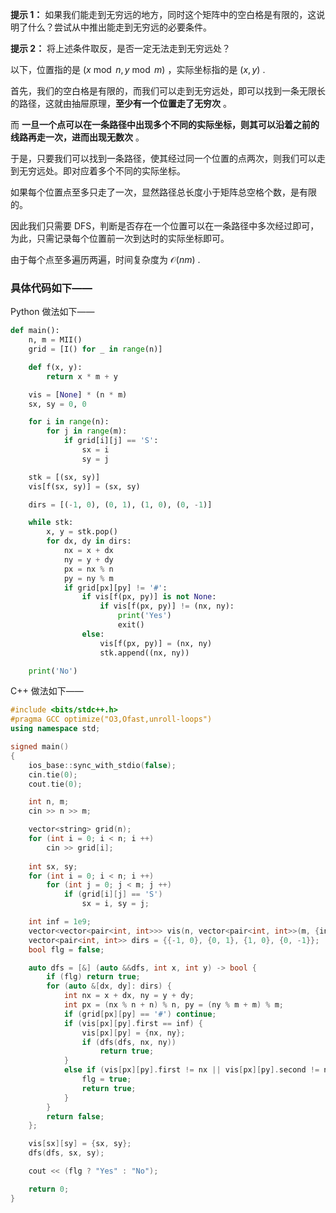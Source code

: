 **提示 1：** 如果我们能走到无穷远的地方，同时这个矩阵中的空白格是有限的，这说明了什么？尝试从中推出能走到无穷远的必要条件。

**提示 2：** 将上述条件取反，是否一定无法走到无穷远处？

以下，位置指的是 $(x\bmod n, y\bmod m)$ ，实际坐标指的是 $(x, y)$ .

首先，我们的空白格是有限的，而我们可以走到无穷远处，即可以找到一条无限长的路径，这就由抽屉原理，**至少有一个位置走了无穷次** 。

而 **一旦一个点可以在一条路径中出现多个不同的实际坐标，则其可以沿着之前的线路再走一次，进而出现无数次** 。

于是，只要我们可以找到一条路径，使其经过同一个位置的点两次，则我们可以走到无穷远处。即对应着多个不同的实际坐标。

如果每个位置点至多只走了一次，显然路径总长度小于矩阵总空格个数，是有限的。

因此我们只需要 DFS，判断是否存在一个位置可以在一条路径中多次经过即可，为此，只需记录每个位置前一次到达时的实际坐标即可。

由于每个点至多遍历两遍，时间复杂度为 $\mathcal{O}(nm)$ .

### 具体代码如下——

Python 做法如下——

```Python []
def main():
    n, m = MII()
    grid = [I() for _ in range(n)]

    def f(x, y):
        return x * m + y

    vis = [None] * (n * m)
    sx, sy = 0, 0

    for i in range(n):
        for j in range(m):
            if grid[i][j] == 'S':
                sx = i
                sy = j

    stk = [(sx, sy)]
    vis[f(sx, sy)] = (sx, sy)

    dirs = [(-1, 0), (0, 1), (1, 0), (0, -1)]

    while stk:
        x, y = stk.pop()
        for dx, dy in dirs:
            nx = x + dx
            ny = y + dy
            px = nx % n
            py = ny % m
            if grid[px][py] != '#':
                if vis[f(px, py)] is not None:
                    if vis[f(px, py)] != (nx, ny):
                        print('Yes')
                        exit()
                else:
                    vis[f(px, py)] = (nx, ny)
                    stk.append((nx, ny))

    print('No')
```

C++ 做法如下——

```cpp []
#include <bits/stdc++.h>
#pragma GCC optimize("O3,Ofast,unroll-loops")
using namespace std;

signed main()
{
    ios_base::sync_with_stdio(false);
    cin.tie(0);
    cout.tie(0);

    int n, m;
    cin >> n >> m;

    vector<string> grid(n);
    for (int i = 0; i < n; i ++)
        cin >> grid[i];
    
    int sx, sy;
    for (int i = 0; i < n; i ++)
        for (int j = 0; j < m; j ++)
            if (grid[i][j] == 'S')
                sx = i, sy = j;

    int inf = 1e9;
    vector<vector<pair<int, int>>> vis(n, vector<pair<int, int>>(m, {inf, inf}));
    vector<pair<int, int>> dirs = {{-1, 0}, {0, 1}, {1, 0}, {0, -1}};
    bool flg = false;

    auto dfs = [&] (auto &&dfs, int x, int y) -> bool {
        if (flg) return true;
        for (auto &[dx, dy]: dirs) {
            int nx = x + dx, ny = y + dy;
            int px = (nx % n + n) % n, py = (ny % m + m) % m;
            if (grid[px][py] == '#') continue;
            if (vis[px][py].first == inf) {
                vis[px][py] = {nx, ny};
                if (dfs(dfs, nx, ny))
                    return true;
            }
            else if (vis[px][py].first != nx || vis[px][py].second != ny) {
                flg = true;
                return true;
            }
        }
        return false;
    };

    vis[sx][sy] = {sx, sy};
    dfs(dfs, sx, sy);

    cout << (flg ? "Yes" : "No");

    return 0;
}
```
